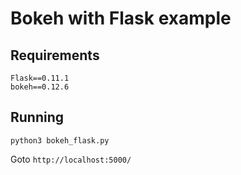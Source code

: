 # Bokeh with Flask example
## Requirements
```
Flask==0.11.1
bokeh==0.12.6
```
## Running
```
python3 bokeh_flask.py
```
Goto `http://localhost:5000/`
